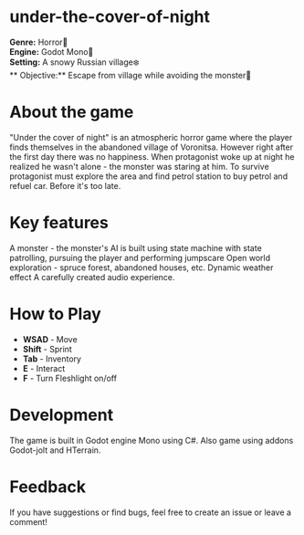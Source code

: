 # under-the-cover-of-night
**Genre:** Horror👹 <br>
**Engine:** Godot Mono🔵 <br>
**Setting:** A snowy Russian village❄️<br>
**
Objective:** Escape from village while avoiding the monster🏃 <br>

# About the game
"Under the cover of night" is an atmospheric horror game where the player finds themselves in the abandoned village of Voronitsa. However right after the first day there was no happiness. When protagonist woke up at night he realized he wasn't alone - the monster was staring at him. To survive protagonist must explore the area and find petrol station to buy petrol and refuel car. Before it's too late.

# Key features 
A monster - the monster's AI is built using state machine with state patrolling, pursuing the player and performing jumpscare
Open world exploration - spruce forest, abandoned houses, etc.
Dynamic weather effect 
A carefully created audio experience.

# How to Play
- **WSAD** - Move <br>
- **Shift** - Sprint <br>
- **Tab** - Inventory <br>
- **E** - Interact <br>
- **F** - Turn Fleshlight on/off <br>

# Development
The game is built in Godot engine Mono using C#. Also game using addons Godot-jolt and HTerrain.

# Feedback
If you have suggestions or find bugs, feel free to create an issue or leave a comment!
